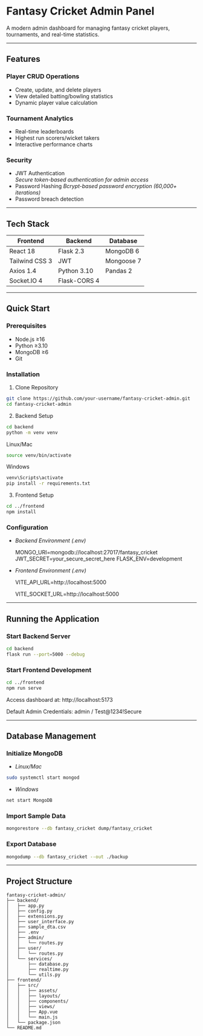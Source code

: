 # Fantasy Cricket Admin Panel

A modern admin dashboard for managing fantasy cricket players, tournaments, and real-time statistics.

---

## Features

### Player CRUD Operations

- Create, update, and delete players
- View detailed batting/bowling statistics
- Dynamic player value calculation

### Tournament Analytics

- Real-time leaderboards
- Highest run scorers/wicket takers
- Interactive performance charts

### Security

- JWT Authentication  
  *Secure token-based authentication for admin access*
- Password Hashing
  *Bcrypt-based password encryption (60,000+ iterations)*
- Password breach detection

---

## Tech Stack

| Frontend       | Backend      | Database   |
| -------------- | ------------ | ---------- |
| React 18       | Flask 2.3    | MongoDB 6  |
| Tailwind CSS 3 | JWT          | Mongoose 7 |
| Axios 1.4      | Python 3.10  | Pandas 2   |
| Socket.IO 4    | Flask-CORS 4 |            |

---

## Quick Start

### Prerequisites

- Node.js ≥16
- Python ≥3.10
- MongoDB ≥6
- Git

### Installation

1. Clone Repository
```bash
git clone https://github.com/your-username/fantasy-cricket-admin.git
cd fantasy-cricket-admin
```

2. Backend Setup
```bash
cd backend
python -m venv venv
```
  Linux/Mac
  ```bash
  source venv/bin/activate
  ```

  Windows
  ```bash
  venv\Scripts\activate
  pip install -r requirements.txt
  ```

3. Frontend Setup

```bash
cd ../frontend
npm install
```

### Configuration

- *Backend Environment (.env)*

  MONGO_URI=mongodb://localhost:27017/fantasy_cricket
  JWT_SECRET=your_secure_secret_here
  FLASK_ENV=development


- *Frontend Environment (.env)*

  VITE_API_URL=http://localhost:5000
  
  VITE_SOCKET_URL=http://localhost:5000

---

## Running the Application

### Start Backend Server

```bash
cd backend
flask run --port=5000 --debug
```

### Start Frontend Development

```bash
cd ../frontend
npm run serve
```

Access dashboard at: http://localhost:5173

Default Admin Credentials: admin / Test@1234!Secure

---

## Database Management

### Initialize MongoDB

- *Linux/Mac*
```bash
sudo systemctl start mongod
```

- *Windows*
```bash
net start MongoDB
```

### Import Sample Data
```bash
mongorestore --db fantasy_cricket dump/fantasy_cricket
```

### Export Database
```bash
mongodump --db fantasy_cricket --out ./backup
```

---

## Project Structure

```
fantasy-cricket-admin/
├── backend/
│   ├── app.py
│   ├── config.py
│   ├── extensions.py
│   ├── user_interface.py
│   ├── sample_dta.csv
│   ├── .env
│   ├── admin/
│   │   └── routes.py
│   ├── user/
│   │   └── routes.py
│   └── services/
│       ├── database.py
│       ├── realtime.py
│       └── utils.py
├── frontend/
│   ├── src/
│   │   ├── assets/
│   │   ├── layouts/
│   │   ├── components/
│   │   ├── views/
│   │   ├── App.vue
│   │   └── main.js
│   └── package.json
└── README.md
```
